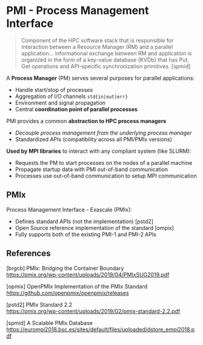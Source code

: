 # PMI - Process Management Interface

> Component of the HPC software stack that is responsible for interaction
between a Resource Manager (RM) and a parallel application... informational
exchange between RM and application is organized in the form of a key-value
database (KVDb) that has Put, Get operations and API-specific synchronization
primitives. [spmid]

A **Process Manager** (PM) serves several purposes for parallel applications:

* Handle start/stop of processes
* Aggregation of I/O channels `std{in|out|err}`
* Environment and signal propagation
* Central **coordination point of parallel processes**

PMI provides a common **abstraction to HPC process managers**

* _Decouple process management from the underlying process manager_
* Standardized APIs (compatibility across all PMI/PMIx versions)

**Used by MPI libraries** to interact with any compliant system (like SLURM):

* Requests the PM to start processes on the nodes of a parallel machine
* Propagate startup data with PMI out-of-band communication
* Processes use out-of-band communication to setup MPI communication

## PMIx

Process Management Interface - Exascale (PMIx):

* Defines standard APIs (not the implementation) [pstd2]
* Open Source reference implementation of the standard [ompix]
* Fully supports both of the existing PMI-1 and PMI-2 APIs

## References

[brgcb] PMIx: Bridging the Container Boundary  
<https://pmix.org/wp-content/uploads/2019/04/PMIxSUG2019.pdf>

[opmix] OpenPMIx Implementation of the PMIx Standard  
<https://github.com/openpmix/openpmix/releases>

[pstd2] PMIx Standard 2.2  
<https://pmix.org/wp-content/uploads/2019/02/pmix-standard-2.2.pdf>

[spmid] A Scalable PMIx Database  
<https://eurompi2018.bsc.es/sites/default/files/uploaded/dstore_empi2018.pdf>
